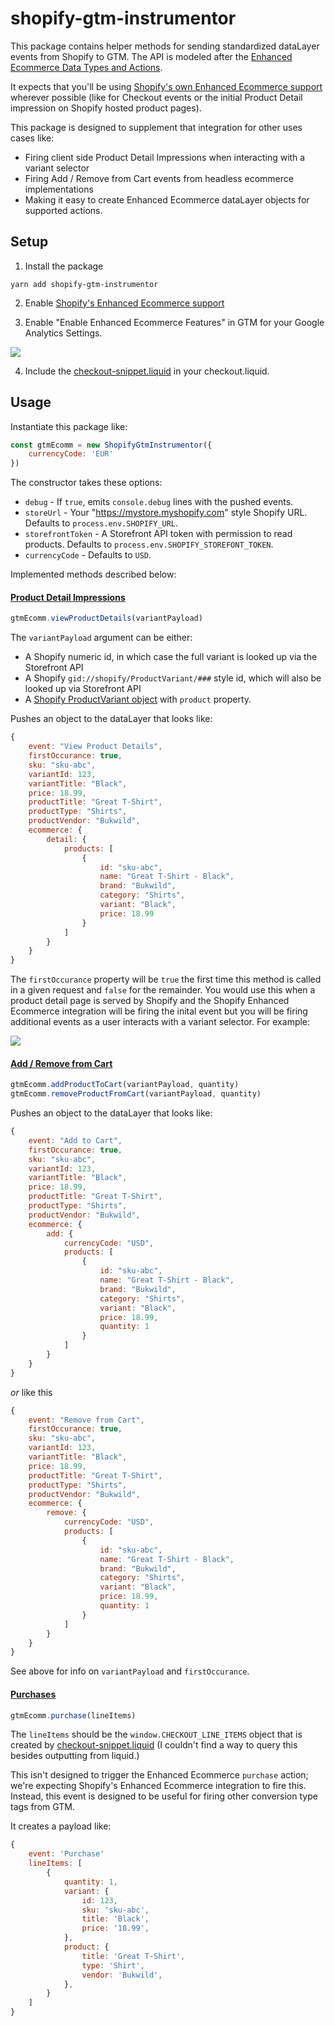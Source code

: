 # shopify-gtm-instrumentor

This package contains helper methods for sending standardized dataLayer events from Shopify to GTM. The API is modeled after the [Enhanced Ecommerce Data Types and Actions](https://developers.google.com/tag-manager/enhanced-ecommerce#purchases).

It expects that you'll be using [Shopify's own Enhanced Ecommerce support](https://help.shopify.com/en/manual/reports-and-analytics/google-analytics/google-analytics-setup#enhanced) wherever possible (like for Checkout events or the initial Product Detail impression on Shopify hosted product pages).

This package is designed to supplement that integration for other uses cases like:

- Firing client side Product Detail Impressions when interacting with a variant selector
- Firing Add / Remove from Cart events from headless ecommerce implementations
- Making it easy to create Enhanced Ecommerce dataLayer objects for supported actions.

## Setup

1. Install the package

```
yarn add shopify-gtm-instrumentor
```

2. Enable [Shopify's Enhanced Ecommerce support](https://help.shopify.com/en/manual/reports-and-analytics/google-analytics/google-analytics-setup#enhanced)

3. Enable "Enable Enhanced Ecommerce Features" in GTM for your Google Analytics Settings.

![](https://p-9WF55W9.t1.n0.cdn.getcloudapp.com/items/bLuAgLLl/2c0a0206-62f3-4c0c-a404-6df9698890ed.jpg?v=6adefdcd1403bc1101b8be17048238e4)

4. Include the [checkout-snippet.liquid](./checkout-snippet.liquid) in your checkout.liquid.

## Usage

Instantiate this package like:

```js
const gtmEcomm = new ShopifyGtmInstrumentor({
	currencyCode: 'EUR'
})
```

The constructor takes these options:

- `debug` - If `true`, emits `console.debug` lines with the pushed events.
- `storeUrl` - Your "https://mystore.myshopify.com" style Shopify URL. Defaults to `process.env.SHOPIFY_URL`.
- `storefrontToken` - A Storefront API token with permission to read products.  Defaults to `process.env.SHOPIFY_STOREFONT_TOKEN`.
- `currencyCode` - Defaults to `USD`.

Implemented methods described below:

#### [Product Detail Impressions](https://developers.google.com/tag-manager/enhanced-ecommerce#details)

```js
gtmEcomm.viewProductDetails(variantPayload)
```

The `variantPayload` argument can be either:

- A Shopify numeric id, in which case the full variant is looked up via the Storefront API
- A Shopify `gid://shopify/ProductVariant/###` style id, which will also be looked up via Storefront API
- A [Shopify ProductVariant object](https://shopify.dev/docs/storefront-api/reference/products/productvariant) with `product` property.

Pushes an object to the dataLayer that looks like:

```js
{
	event: "View Product Details",
	firstOccurance: true,
	sku: "sku-abc",
	variantId: 123,
	variantTitle: "Black",
	price: 18.99,
	productTitle: "Great T-Shirt",
	productType: "Shirts",
	productVendor: "Bukwild",
	ecommerce: {
		detail: {
			products: [
				{
					id: "sku-abc",
					name: "Great T-Shirt - Black",
					brand: "Bukwild",
					category: "Shirts",
					variant: "Black",
					price: 18.99
				}
			]
		}
	}
}
```

The `firstOccurance` property will be `true` the first time this method is called in a given request and `false` for the remainder.  You would use this when a product detail page is served by Shopify and the Shopify Enhanced Ecommerce integration will be firing the inital event but you will be firing additional events as a user interacts with a variant selector. For example:

![](https://p-9WF55W9.t1.n0.cdn.getcloudapp.com/items/jkuLeNJ7/e26dc5b9-fea3-4c81-b80f-666e12571f7f.jpg?v=f198b8de6a95af66c4789f1bc44ffdfa)

#### [Add / Remove from Cart](https://developers.google.com/tag-manager/enhanced-ecommerce#cart)

```js
gtmEcomm.addProductToCart(variantPayload, quantity)
gtmEcomm.removeProductFromCart(variantPayload, quantity)
```

Pushes an object to the dataLayer that looks like:

```js
{
	event: "Add to Cart",
	firstOccurance: true,
	sku: "sku-abc",
	variantId: 123,
	variantTitle: "Black",
	price: 18.99,
	productTitle: "Great T-Shirt",
	productType: "Shirts",
	productVendor: "Bukwild",
	ecommerce: {
		add: {
			currencyCode: "USD",
			products: [
				{
					id: "sku-abc",
					name: "Great T-Shirt - Black",
					brand: "Bukwild",
					category: "Shirts",
					variant: "Black",
					price: 18.99,
					quantity: 1
				}
			]
		}
	}
}
```

_or_ like this

```js
{
	event: "Remove from Cart",
	firstOccurance: true,
	sku: "sku-abc",
	variantId: 123,
	variantTitle: "Black",
	price: 18.99,
	productTitle: "Great T-Shirt",
	productType: "Shirts",
	productVendor: "Bukwild",
	ecommerce: {
		remove: {
			currencyCode: "USD",
			products: [
				{
					id: "sku-abc",
					name: "Great T-Shirt - Black",
					brand: "Bukwild",
					category: "Shirts",
					variant: "Black",
					price: 18.99,
					quantity: 1
				}
			]
		}
	}
}
```

See above for info on `variantPayload` and `firstOccurance`.

#### [Purchases](https://developers.google.com/tag-manager/enhanced-ecommerce#purchases)

```js
gtmEcomm.purchase(lineItems)
```

The `lineItems` should be the `window.CHECKOUT_LINE_ITEMS` object that is created by [checkout-snippet.liquid](./checkout-snippet.liquid) (I couldn't find a way to query this besides outputting from liquid.)

This isn't designed to trigger the Enhanced Ecommerce `purchase` action; we're expecting Shopify's Enhanced Ecommerce integration to fire this.  Instead, this event is designed to be useful for firing other conversion type tags from GTM.

It creates a payload like:

```js
{
	event: 'Purchase'
	lineItems: [
		{
			quantity: 1,
			variant: {
				id: 123,
				sku: 'sku-abc',
				title: 'Black',
				price: '18.99',
			},
			product: {
				title: 'Great T-Shirt',
				type: 'Shirt',
				vendor: 'Bukwild',
			},
		}
	]
}
```
